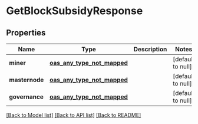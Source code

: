 # GetBlockSubsidyResponse
## Properties

| Name | Type | Description | Notes |
|------------ | ------------- | ------------- | -------------|
| **miner** | [**oas_any_type_not_mapped**](.md) |  | [default to null] |
| **masternode** | [**oas_any_type_not_mapped**](.md) |  | [default to null] |
| **governance** | [**oas_any_type_not_mapped**](.md) |  | [default to null] |

[[Back to Model list]](../README.md#documentation-for-models) [[Back to API list]](../README.md#documentation-for-api-endpoints) [[Back to README]](../README.md)

